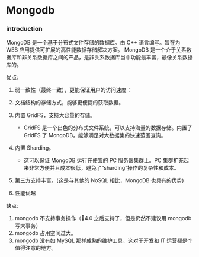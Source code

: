 # Mongodb

### introduction

MongoDB 是一个基于分布式文件存储的数据库。由 C++ 语言编写。旨在为 WEB 应用提供可扩展的高性能数据存储解决方案。
MongoDB 是一个介于关系数据库和非关系数据库之间的产品，是非关系数据库当中功能最丰富，最像关系数据库的。

优点:

1. 弱一致性（最终一致），更能保证用户的访问速度：
2. 文档结构的存储方式，能够更便捷的获取数据。
3. 内置 GridFS，支持大容量的存储。

   - GridFS 是一个出色的分布式文件系统，可以支持海量的数据存储。内置了 GridFS 了 MongoDB，能够满足对大数据集的快速范围查询。

4. 内置 Sharding。

   - 这可以保证 MongoDB 运行在便宜的 PC 服务器集群上。PC 集群扩充起来非常方便并且成本很低，避免了“sharding”操作的复杂性和成本。

5. 第三方支持丰富。(这是与其他的 NoSQL 相比，MongoDB 也具有的优势)

6. 性能优越

缺点:

1. mongodb 不支持事务操作（💩4.0 之后支持了，但是仍然不建议用 mongodb 写大事务）
2. mongodb 占用空间过大。
3. mongodb 没有如 MySQL 那样成熟的维护工具，这对于开发和 IT 运营都是个值得注意的地方。
